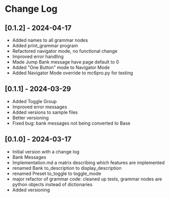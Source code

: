 
# Change Log
## [0.1.2] - 2024-04-17
- Added names to all grammar nodes
- Added print_grammar program
- Refactored navigator mode, no functional change
- Improved error handling
- Made Jump Bank message have page default to 0
- Added "One Button" mode to Navigator Mode
- Added Navigator Mode override to mc6pro.py for testing

## [0.1.1] - 2024-03-29
  
- Added Toggle Group
- Improved error messages
- Added versions to sample files
- Better versioning
- Fixed bug: bank messages not being converted to Base

## [0.1.0] - 2024-03-17
  
- Initial version with a change log
- Bank Messages
- Implementation.md a matrix describing which features are implemented
- renamed Bank to_description to display_description
- renamed Preset to_toggle to toggle_mode
- major refactor of grammar code: cleaned up tests, grammar nodes are python objects instead of dictionaries
- Added versioning

